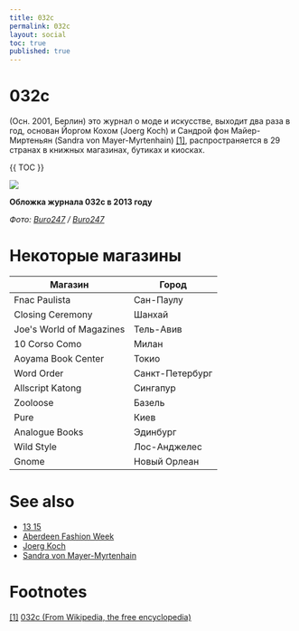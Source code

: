 ```yaml
---
title: 032c
permalink: 032c
layout: social
toc: true
published: true
---
```


# 032c

(Осн. 2001, Берлин) это журнал о моде и искусстве, выходит два раза в год, основан Йоргом Кохом (Joerg Koch) и Сандрой фон Майер-Миртеньян (Sandra von Mayer-Myrtenhain) <span id="a1">[\[1\]](#f1)</span>, распространяется в 29 странах в книжных магазинах, бутиках и киосках.

{{ TOC }}

![](/encyclopedia/images/сharlotte-gainsbourg-nicolas-ghesquiere.jpg)

**Обложка журнала 032с в 2013 году**

*Фото: [Buro247](buro-24-7) / [Buro247](buro-24-7)*

# Некоторые магазины

|Магазин|Город|
|----|-----|
|Fnac Paulista|Сан-Паулу|
|Closing Ceremony|Шанхай|
|Joe's World of Magazines|Тель-Авив|
|10 Corso Como|Милан|
|Aoyama Book Center|Токио|
|Word Order|Санкт-Петербург|
|Allscript Katong|Сингапур|
|Zooloose|Базель|
|Pure|Киев|
|Analogue Books|Эдинбург|
|Wild Style|Лос-Анджелес|
|Gnome|Новый Орлеан|

# See also

+ [13 15](13-15)
+ [Aberdeen Fashion Week](aberdeen-fashion-week)
+ [Joerg Koch](joerg-koch)
+ [Sandra von Mayer-Myrtenhain](sandra-von-mayer-yrmtenhain)


# Footnotes

[[1]](#a1) <span id="f1"></span> [032c (From Wikipedia, the free encyclopedia)](https://en.wikipedia.org/wiki/032c)
